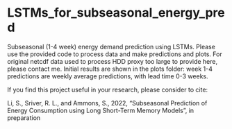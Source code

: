 # LSTMs_for_subseasonal_energy_pred
Subseasonal (1-4 week) energy demand prediction using LSTMs. Please use the provided code to process data and make predictions and plots. For original netcdf data used to process HDD proxy too large to provide here, please contact me. Initial results are shown in the plots folder: week 1-4 predictions are weekly average predictions, with lead time 0-3 weeks. 

If you find this project useful in your research, please consider to cite:

Li, S., Sriver, R. L., and Ammons, S., 2022, “Subseasonal Prediction of Energy Consumption using Long Short-Term Memory Models”, in preparation
